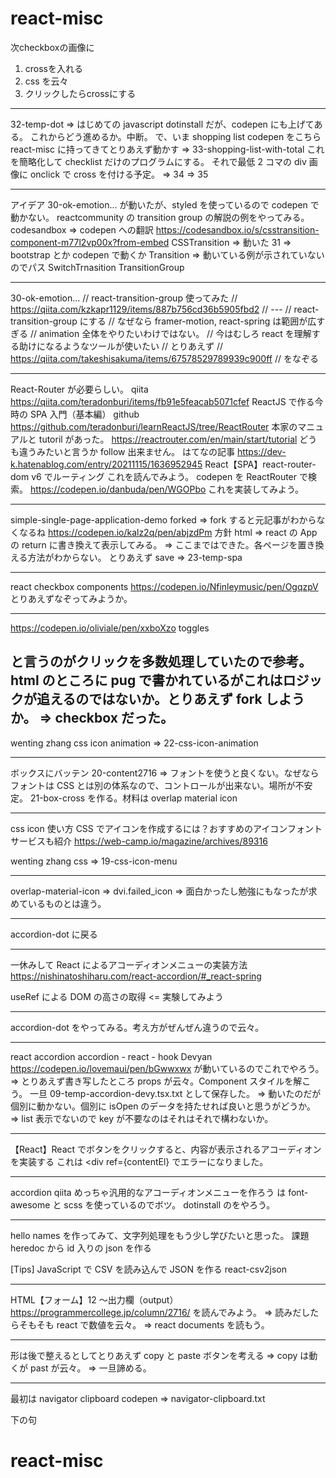 # react-misc

次checkboxの画像に
1. crossを入れる
2. css を云々
3. クリックしたらcrossにする


---
32-temp-dot => はじめての javascript dotinstall だが、codepen にも上げてある。
これからどう進めるか。中断。
で、いま shopping list codepen をこちら react-misc に持ってきてとりあえず動かす
=> 33-shopping-list-with-total
これを簡略化して checklist だけのプログラムにする。
それで最低 2 コマの div 画像に onclick で cross を付ける予定。
=> 34
=> 35

---

アイデア
30-ok-emotion...
が動いたが、styled を使っているので codepen で動かない。
reactcommunity の transition group の解説の例をやってみる。
codesandbox => codepen への翻訳
https://codesandbox.io/s/csstransition-component-m77l2vp00x?from-embed
CSSTransition => 動いた 31 => bootstrap とか codepen で動くか
Transition => 動いている例が示されていないのでパス
SwitchTrnasition
TransitionGroup

---

30-ok-emotion...
// react-transition-group 使ってみた
// https://qiita.com/kzkapr1129/items/887b756cd36b5905fbd2
// ---
// react-transition-group にする
// なぜなら framer-motion, react-spring は範囲が広すぎる
// animation 全体をやりたいわけではない。
// 今はむしろ react を理解する助けになるようなツールが使いたい
// とりあえず
// https://qiita.com/takeshisakuma/items/67578529789939c900ff
// をなぞる

---

React-Router が必要らしい。
qiita https://qiita.com/teradonburi/items/fb91e5feacab5071cfef
ReactJS で作る今時の SPA 入門（基本編）
github
https://github.com/teradonburi/learnReactJS/tree/ReactRouter
本家のマニュアルと tutoril があった。
https://reactrouter.com/en/main/start/tutorial
どうも違うみたいと言うか follow 出来ません。
はてなの記事
https://dev-k.hatenablog.com/entry/20211115/1636952945
React【SPA】react-router-dom v6 でルーティング
これを読んでみよう。
codepen を ReactRouter で検索。
https://codepen.io/danbuda/pen/WGOPbo
これを実装してみよう。

---

simple-single-page-application-demo
forked => fork すると元記事がわからなくなるね
https://codepen.io/kalz2q/pen/abjzdPm
方針 html => react の App の return に書き換えて表示してみる。
=> ここまではできた。各ページを置き換える方法がわからない。
とりあえず save => 23-temp-spa

---

react checkbox components
https://codepen.io/Nfinleymusic/pen/OgqzpV
とりあえずなぞってみようか。

---

https://codepen.io/oliviale/pen/xxboXzo toggles

## と言うのがクリックを多数処理していたので参考。html のところに pug で書かれているがこれはロジックが追えるのではないか。とりあえず fork しようか。 => checkbox だった。

wenting zhang css icon animation
=> 22-css-icon-animation

---

ボックスにバッテン
20-content2716 => フォントを使うと良くない。なぜならフォントは CSS とは別の体系なので、コントロールが出来ない。場所が不安定。
21-box-cross を作る。材料は overlap material icon

---

css icon 使い方
CSS でアイコンを作成するには？おすすめのアイコンフォントサービスも紹介
https://web-camp.io/magazine/archives/89316

wenting zhang css
=> 19-css-icon-menu

---

overlap-material-icon => dvi.failed_icon
=> 面白かったし勉強にもなったが求めているものとは違う。

---

accordion-dot
に戻る

---

一休みして
React によるアコーディオンメニューの実装方法
https://nishinatoshiharu.com/react-accordion/#_react-spring

useRef による DOM の高さの取得 <= 実験してみよう

---

accordion-dot
をやってみる。考え方がぜんぜん違うので云々。

---

react accordion
accordion - react - hook
Devyan
https://codepen.io/lovemaui/pen/bGwwxwx
が動いているのでこれでやろう。
=> とりあえず書き写したところ props が云々。Component スタイルを解こう。
一旦 09-temp-accordion-devy.tsx.txt として保存した。
=> 動いたのだが個別に動かない。個別に isOpen のデータを持たせれば良いと思うがどうか。
=> list 表示でないので key が不要なのはそれはそれで構わないか。

---

【React】React でボタンをクリックすると、内容が表示されるアコーディオンを実装する
これは <div ref={contentEl}
でエラーになりました。

---

accordion
qiita めっちゃ汎用的なアコーディオンメニューを作ろう
は font-awesome と scss を使っているのでボツ。
dotinstall のをやろう。

---

hello names を作ってみて、文字列処理をもう少し学びたいと思った。
課題 heredoc から id 入りの json を作る

[Tips] JavaScript で CSV を読み込んで JSON を作る
react-csv2json

---

HTML【フォーム】12 ～出力欄（output）
https://programmercollege.jp/column/2716/
を読んでみよう。
=> 読みだしたらそもそも react で数値を云々。
=> react documents を読もう。

---

形は後で整えるとしてとりあえず copy と paste ボタンを考える
=> copy は動くが past が云々。
=> 一旦諦める。

---

最初は
navigator clipboard codepen
=> navigator-clipboard.txt

下の句

# react-misc

